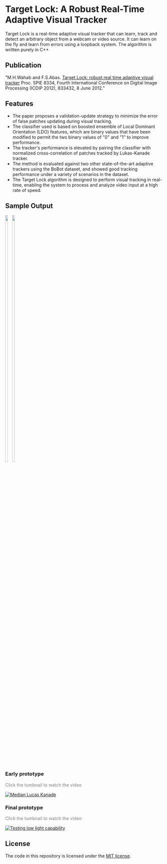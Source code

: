 # Target Lock: A Robust Real-Time Adaptive Visual Tracker

Target Lock is a real-time adaptive visual tracker that can learn, track and detect an arbitrary object from a webcam or video source. It can learn on the fly and learn from errors using a loopback system. The algorithm is written purely in C++

## Publication

"M.H.Wahab and F.S.Abas. [Target Lock: robust real time adaptive visual tracker](https://www.spiedigitallibrary.org/conference-proceedings-of-spie/8334/1/Target-Lock-robust-real-time-adaptive-visual-tracker/10.1117/12.956477.short) Proc. SPIE 8334, Fourth International Conference on Digital Image Processing (ICDIP 2012), 833432, 8 June 2012."

## Features

- The paper proposes a validation-update strategy to minimize the error of false patches updating during visual tracking.
- The classifier used is based on boosted ensemble of Local Dominant Orientation (LDO) features, which are binary values that have been modified to permit the two binary values of "0" and "1" to improve performance.
- The tracker's performance is elevated by pairing the classifier with normalized cross-correlation of patches tracked by Lukas-Kanade tracker.
- The method is evaluated against two other state-of-the-art adaptive trackers using the BoBot dataset, and showed good tracking performance under a variety of scenarios in the dataset.
- The Target Lock algorithm is designed to perform visual tracking in real-time, enabling the system to process and analyze video input at a high rate of speed.

## Sample Output

<div style="display:inline-block;">
  <img src="https://user-images.githubusercontent.com/65488712/211743597-b8e19038-cd0f-40cf-ba42-fe0af572ecf7.png" width="45%">
  <img src="https://user-images.githubusercontent.com/65488712/211743618-c5e7403d-813d-4de7-bea9-884a0e7e52f2.png" width="45%" style="float:right;">
</div>

### Early prototype

<span style="color: gray">Click the tumbnail to watch the video</span>

[![Median Lucas Kanade](https://img.youtube.com/vi/mruOV16l45Y/0.jpg)](https://www.youtube.com/watch?v=mruOV16l45Y)

### Final prototype

<span style="color: gray">Click the tumbnail to watch the video</span>

[![Testing low light capability](https://img.youtube.com/vi/0exB-1ZnGrg/0.jpg)](https://www.youtube.com/watch?v=0exB-1ZnGrg)

## License

The code in this repository is licensed under the [MIT license](https://opensource.org/licenses/MIT).
